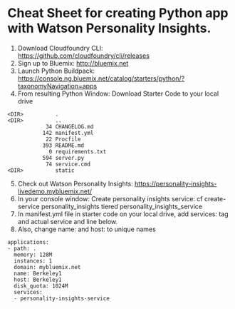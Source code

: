 # Cheat Sheet for creating Python app with Watson Personality Insights.

1. Download Cloudfoundry CLI: https://github.com/cloudfoundry/cli/releases 
2. Sign up to Bluemix: http://bluemix.net
3. Launch Python Buildpack: https://console.ng.bluemix.net/catalog/starters/python/?taxonomyNavigation=apps
4. From resulting Python Window: Download Starter Code to your local drive

~~~~
<DIR>          .
<DIR>          ..
            34 CHANGELOG.md
           142 manifest.yml
            22 Procfile
           393 README.md
             0 requirements.txt
           594 server.py
            74 service.cmd
<DIR>          static
~~~~

5. Check out Watson Personality Insights: https://personality-insights-livedemo.mybluemix.net/
6. In your console window: Create personality insights service: cf create-service personality_insights tiered personality_insights_service
7. In manifest.yml file in starter code on your local drive, add services: tag and actual service and line below.
8. Also, change name: and host: to unique names 
~~~~
applications:
- path: .
  memory: 128M
  instances: 1
  domain: mybluemix.net
  name: Berkeley1
  host: Berkeley1
  disk_quota: 1024M
  services:
  - personality-insights-service
~~~~
